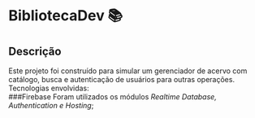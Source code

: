 # BibliotecaDev 📚
## Descrição
Este projeto foi construído para simular um gerenciador de acervo com catálogo, busca e autenticação de usuários para outras operações.
Tecnologias envolvidas:<br>
###Firebase
Foram utilizados os módulos *Realtime Database, Authentication e Hosting*;
